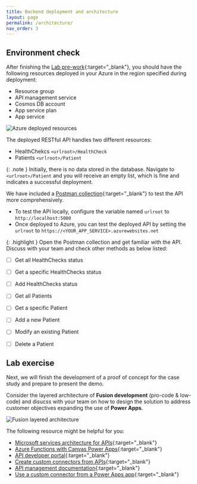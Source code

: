 ```yaml
---
title: Backend deployment and architecture
layout: page
permalink: /architecture/
nav_order: 3
---
```


## Environment check

After finishing the [Lab pre-work](https://github.com/felihong/taw-power-apps-power-platform/blob/main/setup/README.md){:target="_blank"}, you should have the following resources deployed in your Azure in the region specified during deployment:
- Resource group 
- API management service
- Cosmos DB account
- App service plan
- App service

![Azure deployed resources](../assets/az-resource.png)

The deployed RESTful API handles two different resources:
- HealthChekcs `<urlroot>/HealthCheck`
- Patients `<urlroot>/Patient`

{: .note }
Initially, there is no data stored in the database. Navigate to `<urlroot>/Patient` and you will receive an empty list, which is fine and indicates a successful deployment.

We have included a [Postman collection](https://github.com/felihong/taw-power-apps-power-platform/blob/main/setup/TAW-PowerApps-Contoso.postman_collection.json){:target="_blank"} to test the API more comprehensively.
- To test the API locally, configure the variable named `urlroot` to `http://localhost:5000`
- Once deployed to Azure, you can test the deployed API by setting the `urlroot` to `https://<YOUR_APP_SERVICE>.azurewebsites.net`

{: .highlight }
Open the Postman collection and get familiar with the API. Discuss with your team and check other methods as below listed:

- [ ] Get all HealthChecks status
- [ ] Get a specific HealthChecks status
- [ ] Add HealthChecks status
- [ ] Get all Patients
- [ ] Get a specific Patient
- [ ] Add a new Patient
- [ ] Modify an existing Patient
- [ ] Delete a Patient


## Lab exercise
Next, we will finish the development of a proof of concept for the case study and prepare to present the demo. 

Consider the layered architecture of **Fusion development** (pro-code & low-code) and disucss with your team on how to design the solution to address customer objectives expanding the use of **Power Apps**. 

![Fusion layered architecture](../assets/fusion-architecture.png)

The following resource might be helpful for you:
- [Microsoft services architecture for APIs](https://learn.microsoft.com/en-us/azure/architecture/microservices/design/gateway){:target="_blank"}
- [Azure Functions with Canvas Power Apps](https://learn.microsoft.com/en-gb/power-platform/guidance/architecture/real-world-examples/azure-function-canvas){:target="_blank"}
- [API developer portal](https://learn.microsoft.com/en-us/azure/api-management/api-management-howto-developer-portal){:target="_blank"}
- [Create custom connectors from APIs](https://learn.microsoft.com/en-us/azure/api-management/export-api-power-platform){:target="_blank"}
- [API management documentation](https://learn.microsoft.com/en-us/azure/api-management/){:target="_blank"}
- [Use a custom connector from a Power Apps app](https://learn.microsoft.com/en-gb/connectors/custom-connectors/use-custom-connector-powerapps){:target="_blank"}